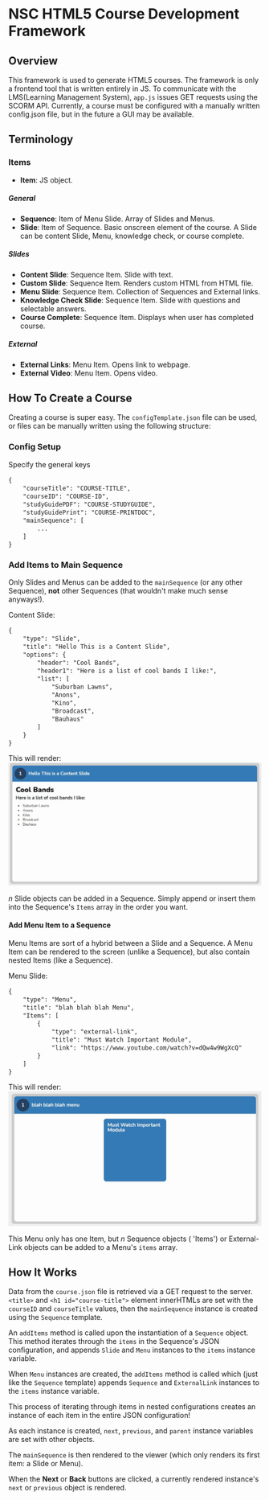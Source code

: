 # NSC HTML5 Course Development Framework
## Overview
This framework is used to generate HTML5 courses. The framework is only a frontend tool that is written entirely in JS. To communicate with the LMS\(Learning Management System\), `app.js` issues GET requests using the SCORM API. Currently, a course must be configured with a manually written config.json file, but in the future a GUI may be available.

## Terminology
### Items
- **Item**: JS object.
##### General
- **Sequence**: Item of Menu Slide. Array of Slides and Menus.
- **Slide**: Item of Sequence. Basic onscreen element of the course. A Slide can be content Slide, Menu, knowledge check, or course complete. 

##### Slides
- **Content Slide**: Sequence Item. Slide with text.
- **Custom Slide**: Sequence Item. Renders custom HTML from HTML file.
- **Menu Slide**: Sequence Item. Collection of Sequences and External links.
- **Knowledge Check Slide**: Sequence Item. Slide with questions and selectable answers.
- **Course Complete**: Sequence Item. Displays when user has completed course.

##### External
- **External Links**: Menu Item. Opens link to webpage.
- **External Video**: Menu Item. Opens video.


## How To Create a Course
Creating a course is super easy. The `configTemplate.json` file can be used, or files can be manually written using the following structure:

### Config Setup
Specify the general keys
```
{
    "courseTitle": "COURSE-TITLE",
    "courseID": "COURSE-ID",
    "studyGuidePDF": "COURSE-STUDYGUIDE",
    "studyGuidePrint": "COURSE-PRINTDOC",
    "mainSequence": [
        ...
    ]
}
```
### Add Items to Main Sequence
Only Slides and Menus can be added to the `mainSequence` \(or any other Sequence\), **not** other Sequences \(that wouldn't make much sense anyways!\). 

Content Slide:
```
{
    "type": "Slide",
    "title": "Hello This is a Content Slide",
    "options": {
        "header": "Cool Bands",
        "header1": "Here is a list of cool bands I like:",
        "list": [
            "Suburban Lawns",
            "Anons",
            "Kino",
            "Broadcast",
            "Bauhaus"
        ] 
    }
}
```

This will render: 
![Content Slide Example](./media/contentExample.jpg?raw=true "Content Example")

_n_ Slide objects can be added in a Sequence. Simply append or insert them into the Sequence's `Items` array in the order you want.

#### Add Menu Item to a Sequence
Menu Items are sort of a hybrid between a Slide and a Sequence. A Menu Item can be rendered to the screen \(unlike a Sequence\), but also contain nested Items \(like a Sequence\). 

Menu Slide:
```
{
    "type": "Menu",
    "title": "blah blah blah Menu",
    "Items": [
        {
            "type": "external-link",
            "title": "Must Watch Important Module",
            "link": "https://www.youtube.com/watch?v=dQw4w9WgXcQ"
        }
    ]
}
```

This will render: 
![Menu Slide Example](./media/menuExample.jpg?raw=true "Content Example")

This Menu only has one Item, but _n_ Sequence objects \( 'Items'\) or External-Link objects can be added to a Menu's `items` array.

## How It Works
Data from the `course.json` file is retrieved via a GET request to the server. `<title>` and `<h1 id="course-title">` element innerHTMLs are set with the `courseID` and `courseTitle` values, then the `mainSequence` instance is created using the `Sequence` template. 

An `addItems` method is called upon the instantiation of a `Sequence` object. This method iterates through the `items` in the Sequence's JSON configuration, and appends `Slide` and `Menu` instances to the `items` instance variable. 

When `Menu` instances are created, the `addItems` method is called which \(just like the `Sequence` template\) appends `Sequence` and `ExternalLink` instances to the `items` instance variable.

This process of iterating through items in nested configurations creates an instance of each item in the entire JSON configuration! 

As each instance is created, `next`, `previous`, and `parent` instance variables are set with other objects.

The `mainSequence` is then rendered to the viewer \(which only renders its first item: a Slide or Menu\).

When the **Next** or **Back** buttons are clicked, a currently rendered instance's `next` or `previous` object is rendered. 
